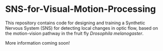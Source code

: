 # SNS-for-Visual-Motion-Processing

This repository contains code for designing and training a Synthetic Nervous System (SNS) for detecting local changes in optic flow, based on the motion-vision pathway in the fruit fly *Drosophila melanogaster*.

More information coming soon!